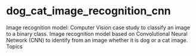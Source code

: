 # dog_cat_image_recognition_cnn
Image recognition model: Computer Vision case study to classify an image to a binary class. Image recognition model based on Convolutional Neural Network (CNN) to identify from an image whether it is dog or a cat image.  Topics
